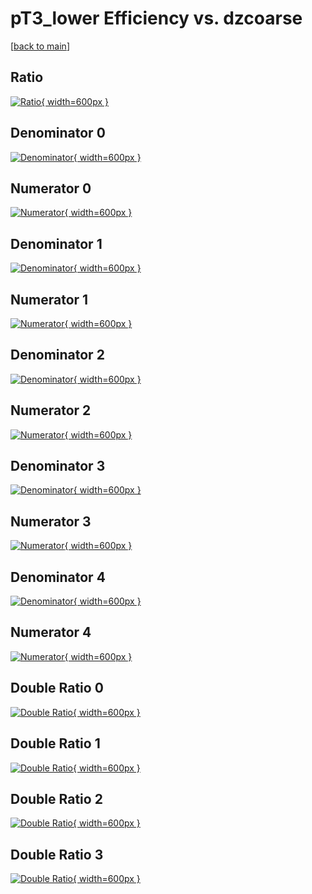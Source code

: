 # pT3_lower Efficiency vs. dzcoarse

[[back to main](./)]



## Ratio

[![Ratio](../mtv/var/pT3_lower_base_13_0_eff_dzcoarse.png){ width=600px }](../mtv/var/pT3_lower_base_13_0_eff_dzcoarse.pdf)

## Denominator 0

[![Denominator](../mtv/den/pT3_lower_base_13_0_eff_dzcoarse_den0.png){ width=600px }](../mtv/den/pT3_lower_base_13_0_eff_dzcoarse_den0.pdf)

## Numerator 0

[![Numerator](../mtv/num/pT3_lower_base_13_0_eff_dzcoarse_num0.png){ width=600px }](../mtv/num/pT3_lower_base_13_0_eff_dzcoarse_num0.pdf)

## Denominator 1

[![Denominator](../mtv/den/pT3_lower_base_13_0_eff_dzcoarse_den1.png){ width=600px }](../mtv/den/pT3_lower_base_13_0_eff_dzcoarse_den1.pdf)

## Numerator 1

[![Numerator](../mtv/num/pT3_lower_base_13_0_eff_dzcoarse_num1.png){ width=600px }](../mtv/num/pT3_lower_base_13_0_eff_dzcoarse_num1.pdf)

## Denominator 2

[![Denominator](../mtv/den/pT3_lower_base_13_0_eff_dzcoarse_den2.png){ width=600px }](../mtv/den/pT3_lower_base_13_0_eff_dzcoarse_den2.pdf)

## Numerator 2

[![Numerator](../mtv/num/pT3_lower_base_13_0_eff_dzcoarse_num2.png){ width=600px }](../mtv/num/pT3_lower_base_13_0_eff_dzcoarse_num2.pdf)

## Denominator 3

[![Denominator](../mtv/den/pT3_lower_base_13_0_eff_dzcoarse_den3.png){ width=600px }](../mtv/den/pT3_lower_base_13_0_eff_dzcoarse_den3.pdf)

## Numerator 3

[![Numerator](../mtv/num/pT3_lower_base_13_0_eff_dzcoarse_num3.png){ width=600px }](../mtv/num/pT3_lower_base_13_0_eff_dzcoarse_num3.pdf)

## Denominator 4

[![Denominator](../mtv/den/pT3_lower_base_13_0_eff_dzcoarse_den4.png){ width=600px }](../mtv/den/pT3_lower_base_13_0_eff_dzcoarse_den4.pdf)

## Numerator 4

[![Numerator](../mtv/num/pT3_lower_base_13_0_eff_dzcoarse_num4.png){ width=600px }](../mtv/num/pT3_lower_base_13_0_eff_dzcoarse_num4.pdf)

## Double Ratio 0

[![Double Ratio](../mtv/ratio/pT3_lower_base_13_0_eff_dzcoarse_ratio0.png){ width=600px }](../mtv/ratio/pT3_lower_base_13_0_eff_dzcoarse_ratio0.pdf)

## Double Ratio 1

[![Double Ratio](../mtv/ratio/pT3_lower_base_13_0_eff_dzcoarse_ratio1.png){ width=600px }](../mtv/ratio/pT3_lower_base_13_0_eff_dzcoarse_ratio1.pdf)

## Double Ratio 2

[![Double Ratio](../mtv/ratio/pT3_lower_base_13_0_eff_dzcoarse_ratio2.png){ width=600px }](../mtv/ratio/pT3_lower_base_13_0_eff_dzcoarse_ratio2.pdf)

## Double Ratio 3

[![Double Ratio](../mtv/ratio/pT3_lower_base_13_0_eff_dzcoarse_ratio3.png){ width=600px }](../mtv/ratio/pT3_lower_base_13_0_eff_dzcoarse_ratio3.pdf)

